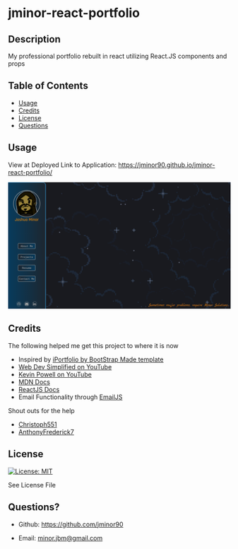 # jminor-react-portfolio



## Description
My professional portfolio rebuilt in react utilizing React.JS components and props

## Table of Contents

- [Usage](#usage)
- [Credits](#credits)
- [License](#license)
- [Questions](#questions)



## Usage

View at Deployed Link to Application: https://jminor90.github.io/jminor-react-portfolio/

![Image of Deployed Application](src/assets/images/screenshot.png)



## Credits
The following helped me get this project to where it is now
- Inspired by [iPortfolio by BootStrap Made template](https://bootstrapmade.com/iportfolio-bootstrap-portfolio-websites-template/)
- [Web Dev Simplified on YouTube](https://youtu.be/tF3RE5CGt9U)
- [Kevin Powell on YouTube](https://youtu.be/iGUSTyG-CYw)
- [MDN Docs](https://developer.mozilla.org/en-US/)
- [ReactJS Docs](https://reactjs.org/)
- Email Functionality through [EmailJS](https://www.emailjs.com/)

Shout outs for the help
- [Christoph551](https://github.com/Christoph551)
- [AnthonyFrederick7](https://github.com/AnthonyFrederick7)

## License
[![License: MIT](https://img.shields.io/badge/License-MIT-yellow.svg)](https://opensource.org/licenses/MIT)

See License File

## Questions?

- Github: https://github.com/jminor90

- Email: minor.jbm@gmail.com

